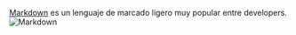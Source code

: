 [Markdown](https://es.wikipedia.org/wiki/Markdown) es un lenguaje de marcado ligero muy popular entre developers.
![Markdown](https://farm4.staticflickr.com/3894/15008518202_c265dfa55f_h.jpg)